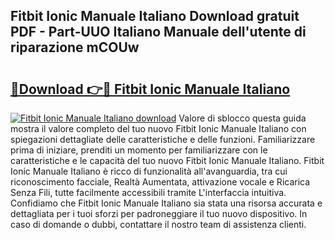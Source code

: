 ## Fitbit Ionic Manuale Italiano Download gratuit PDF - Part-UUO Italiano Manuale dell'utente di riparazione mCOUw

# <h2><a href="http://dfgvs8v.blite.top/?on=Fitbit+Ionic+Manuale+Italiano">🔗Download 👉🔴 Fitbit Ionic Manuale Italiano</a></h2>

[![Fitbit Ionic Manuale Italiano download](https://i.imgur.com/lujVjoI.png)](http://dfgvs8v.blite.top/?on=Fitbit+Ionic+Manuale+Italiano)
Valore di sblocco questa guida mostra il valore completo del tuo nuovo Fitbit Ionic Manuale Italiano con spiegazioni dettagliate delle caratteristiche e delle funzioni. Familiarizzare prima di iniziare, prenditi un momento per familiarizzare con le caratteristiche e le capacità del tuo nuovo Fitbit Ionic Manuale Italiano. Fitbit Ionic Manuale Italiano è ricco di funzionalità all'avanguardia, tra cui riconoscimento facciale, Realtà Aumentata, attivazione vocale e Ricarica Senza Fili, tutte facilmente accessibili tramite L'interfaccia intuitiva. Confidiamo che Fitbit Ionic Manuale Italiano sia stata una risorsa accurata e dettagliata per i tuoi sforzi per padroneggiare il tuo nuovo dispositivo. In caso di domande o dubbi, contattare il nostro team di assistenza clienti.
